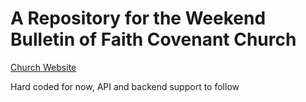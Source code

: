 # A Repository for the Weekend Bulletin of Faith Covenant Church

[Church Website](https://www.faithecc.org)

Hard coded for now, API and backend support to follow
